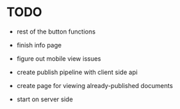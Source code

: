 # TODO

- rest of the button functions
- finish info page
- figure out mobile view issues

- create publish pipeline with client side api
- create page for viewing already-published documents
- start on server side